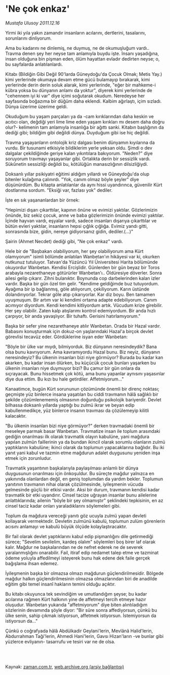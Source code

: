 # 'Ne çok enkaz'

*Mustafa Ulusoy 2011.12.16*

<td class="columnist-detail">
<p>Yirmi iki yıla yakın zamandır insanların acılarını, dertlerini, tasalarını, sorunlarını dinliyorum.</p>
<p>
<div id="haberMetinDiv">
<p> Ama bu kadarını ne dinlemiş, ne duymuş, ne de okumuşluğum vardı.. Travma denen şey her neyse tam anlamıyla buydu işte. İnsanı yaşadığına, insan olduğuna bin pişman eden, ölüm hayattan evladır dedirten neyse; o, bu sayfalarda anlatılanlardı.
<p>Kitabı (Bildiğin Gibi Değil 90'larda Güneydoğu'da Çocuk Olmak; Metis Yay.) kimi yerlerinde okumaya devam etme gücü bulamayıp bırakarak, kimi yerlerinde derin derin soluk alarak, kimi yerlerinde, "eğer bir mahkeme-i kübra yoksa bu dünyanın anlamı da yoktur", diyerek kimi yerlerinde de "cehennem iyi ki var" diye içimi soğutarak okudum. Neredeyse her sayfasında boğazıma bir düğüm daha eklendi. Kalbim ağırlaştı, içim sızladı. Dünya üzerime üzerime geldi.
<p>Okuduğum bu yaşam parçaları ya da -cam kırıklarından daha keskin ve acıtıcı olan, değdiği yeri lime lime eden yaşam kırıkları mı desem daha doğru olur?- kelimenin tam anlamıyla insanlığa bir ağıttı sanki. Kitabın başlığının da dediği gibi; bildiğim gibi değildi dünya. Duyduğum gibi ise hiç değildi.
<p>Travma yaşayanların ontolojik kriz dalgası benim dünyamın kıyılarına da vurdu. Bir tusunami etkisiyle bildiklerim yerle yeksan oldu. Şimdi o dev dalgalar çekildiğinde geriye kalan yıkıntılara bakıyorum. "Neden?" diye soruyorum travmayı yaşayanlar gibi. Ortalıkta derin bir sessizlik vardı. Sükûnetin sessizliği değildi bu, kötülüğün manasızlığının dilsizliğiydi.
<p>Doksanlı yıllar psikiyatri eğitimi aldığım yıllardı ve Güneydoğu'da olup bitenler kulağıma çalınırdı. "Yok, canım olmaz böyle şeyler" diye düşünürdüm. Bu kitapta anlatılanlar da aynı hissi uyandırınca, güvenilir Kürt dostlarıma sordum. "Eksiği var, fazlası yok" dediler.
<p>İşte en sık yaşananlardan bir örnek:
<p>"Hepimizi dışarı çıkarttılar, kapının önüne ve evimizi yaktılar. Gözlerimizin önünde, biz sekiz çocuk, anne ve baba gözlerimizin önünde evimizi yaktılar. İçinde hayvan vardı, eşyalar vardı, sadece insanları dışarıya çıkarttılar ve bütün evleri yaktılar, insanların hepsi çığlık çığlığa. Evimiz yandı gitti, sonrasında bize, gidin, nereye gidiyorsanız gidin, dediler.(...)" 
<p>Şairin (Ahmet Necdet) dediği gibi, "Ne çok enkaz" vardı. 
<p>Hele bir de "Başbakan olabiliyorum, her şey olabiliyorum ama Kürt olamıyorum" isimli bölümde anlatılan Wanbetan'ın hikâyesi var ki, okurken nutkunuz tutuluyor. Tatvan'da Yüzüncü Yıl Üniversitesi Harita bölümünde okuyordur Wanbetan. Kendisi Ercişlidir. Günlerden bir gün beyaz bir Toros arabayla nezarethaneye götürürler Wanbetan'ı.. Öldüresiye döverler. Sonra ailesi gelip çıkarır. Zihni bulanıktır. Boynunda cop darbelerinden kalan izler vardır. Başka bir gün özel tim gelir. "Kendime geldiğimde buz tutuyordum. Ayağıma bir ip bağlanmış, göle atılıyorum, çekiliyorum. Karın üstünde dolandırıyorlar. Tekrar göle atıp çıkarıyorlar. Kar diz boyu. Ben tamamen uyuşmuşum. Bir artım var ki kendimi ortama adapte edebiliyorum. Canım acımıyor diyordum. Kendi kendimi kitliyordum artık. Vücudum krize girebilir. Her şey olabilir. Zaten kalp atışlarımı kontrol edemiyordum. Bir anda hızlı çarpıyor, bir anda yavaşlıyor. Bir tuhaftı. Gerisini hatırlamıyorum." 
<p>Başka bir sefer yine nezarethaneye atılır Wanbetan. Orada bir Hazal vardır. Babasını konuşturmak için dokuz-on yaşlarındaki Hazal'a birçok devlet görevlisi tecavüz eder. Gördüklerine isyan eder Wanbetan:
<p>"Böyle bir ülke var mıydı, bilmiyorduk. Biz dünyanın neresindeydik? Bana olsa bunu kavrıyorum. Ama kavramıyordu Hazal bunu. Biz neyiz, dünyanın neresindeyiz? Bu ülkenin insanları bizi niye görmüyor? Burada bu kadar kan akarken, bu kadar insan ölürken, bu küçücük çocuk bunları yaşarken bu ülkenin insanları niye duymuyor bizi? Bu çamur bir gün onlara da sıçrayacak. Bunu hissetmek çok kötü, ama bunu yapanlar aynısını yaşasınlar diye dua ettim. Bu kızı bu hale getirdiler. Affetmiyorum..."
<p>Kanaatimce, bugün Kürt sorununun çözümünde önemli bir direnç noktası; geçmişte yüz binlerce insana yaşatılan bu ciddi travmanın hâlâ sağlıklı bir şekilde çözümlenememiş olmasının doğurduğu psikolojik bariyerdir. Devlet bilhassa doksanlı yıllarda yaptığı bu zulmü ikrar ve beyan edip kabullenmedikçe, yüz binlerce insanın travması da çözülemeyip kilitli kalacaktır. 
<p> "Bu ülkenin insanları bizi niye görmüyor?" derken travmadaki önemli bir meseleye parmak basar Wanbetan. Travmatize insan ile toplum arasındaki gediğin onarılması ilk olarak travmatik olayın kabulüne, yani mağdura yapılan zulmün faillerinin ya da bundan ikincil olarak sorumlu olanların zulmü yaptıklarını kabulüne; ikinci olarak da toplumun yapacaklarına bağlıdır. Bu iki yanıt yani kabul ve tazmin etme mağdurun adalet duygusunu yeniden inşa etmek için zorunludur. 
<p>Travmatik yaşantının başkalarıyla paylaşılması anlamlı bir dünya duygusunun onarılması için önkoşuldur. Bu süreçte mağdur yalnızca en yakınında olanlardan değil, en geniş toplumdan da yardım bekler. Toplumun yanıtının travmanın nihai olarak çözülmesinde, iyileşmenin vücuda gelmesinde güçlü bir etkisi vardır. Aksi bir durum, travmanın kendisi kadar travmatik bir etki uyandırır. Cinsel tacize uğrayan insanlar bunu ailelerine anlattıklarında; ailenin "böyle bir şey olmamıştır" şeklindeki tepkisinin, en az cinsel taciz kadar onları yaraladıklarını söylemeleri gibi.
<p>Toplum da mağdura vereceği yanıtı göz ucuyla zulmü yapan devleti kollayarak vermektedir. Devletin zulmünü kabulü, toplumun zulüm görenlerin acısını anlamayı ve kabulü büyük ölçüde kolaylaştıracaktır.
<p>Bir fail olarak devlet yaptıklarını kabul edip pişmanlığını dile getirmediği sürece; "Sevelim sevilelim, kardeş olalım" söylemleri boş birer laf olarak kalır. Mağdur ne başkalarından ne de nefret ederek ne de severek yaralanmışlığını onarabilir. Fail, itiraf edip nedamet talep etme ve tazminat ödeme yoluyla affedilmeyi isteyerek bunu hak edene dek faile gerçek bağışlama ihsan edemez. 
<p>İyileşmenin başka bir olmazsa olmazı mağdurun güçlendirilmesidir. Bölgede mağdur halkın güçlendirilmesinin olmazsa olmazlarından biri de anadilde eğitim gibi temel insanî hakların temini olduğu açıktır. 
<p>Bu kitabı okuyunca tek sevindiğim ve umutlandığım şeyse; bu kadar acılarına rağmen Kürt halkının yine de affetmeyi tercih etmeye hazır oluşudur. Wanbetan yukarıda "affetmiyorum" diye biten alıntıladığım sözlerinin devamında şöyle diyor: "Bir süre sonra affediyorsun, çünkü bu ülke senin, sahip çıkmak istiyorsun, affetmek istiyorsun. İstemiyorsun da istiyorsun da..."
<p>Çünkü o coğrafyada hâlâ Abdülkadir Geylani'lerin, Mevlânâ Halid'lerin, Abdurrahman Taği'lerin, Ahmedi Hani'lerin, Gavsı Hizan'ların -ve bunlar gibi yüzlerce evliyanın- tasarrufu ve tesiri var ne de olsa.</p></p></p></p></p></p></p></p></p></p></p></p></p></p></p></p></p></p></p></div>
</p>


<p><br>
		 </br></p></td>

Kaynak: [zaman.com.tr](http://zaman.com.tr/yazar.do?yazino=1215257), [web.archive.org (arşiv bağlantısı)](http://web.archive.org/web/20120109063536/http://www.zaman.com.tr:80/yazar.do?yazino=1215257)
